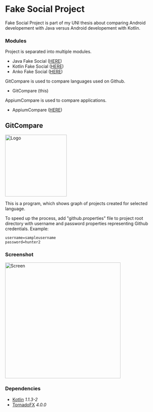 # Fake Social Project
Fake Social Project is part of my UNI thesis about comparing Android developement with Java versus Android developement with Kotlin.

### Modules
Project is separated into multiple modules.
- Java Fake Social ([HERE](https://github.com/SlickBot/JavaFakeSocial/))
- Kotlin Fake Social ([HERE](https://github.com/SlickBot/KotlinFakeSocial/))
- Anko Fake Social ([HERE](https://github.com/SlickBot/AnkoFakeSocial/))

GitCompare is used to compare languages used on Github.
- GitCompare (this)

AppiumCompare is used to compare applications.
- AppiumCompare ([HERE](https://github.com/SlickBot/AppiumCompare/))

## GitCompare
<img src="logo.png" height="200" alt="Logo"/>

This is a program, which shows graph of projects created for selected language.

To speed up the process, add "github.properties" file to project root directory
with username and password properties representing Github credentials. Example:

```
username=sampleusername
password=hunter2
```

### Screenshot
<img src="screenshot/screenshoot.png" height="375" alt="Screen"/>

### Dependencies
- [Kotlin](https://github.com/JetBrains/kotlin)
*1.1.3-2*
- [TornadoFX](https://github.com/edvin/tornadofx)
*4.0.0*